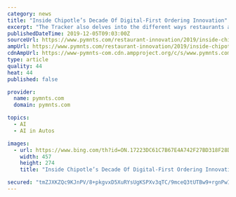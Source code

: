 ```yaml
---
category: news
title: "Inside Chipotle’s Decade Of Digital-First Ordering Innovation"
excerpt: "The Tracker also delves into the different ways restaurants are adding tools powered by artificial intelligence (AI) to their ordering portfolios ... The company has partnered with autonomous technology firm Nuro with plans to put driverless delivery vehicles to work in Houston, Texas, by the end of 2019. The partnership will allow customers ..."
publishedDateTime: 2019-12-05T09:03:00Z
sourceUrl: https://www.pymnts.com/restaurant-innovation/2019/inside-chipotles-decade-of-digital-first-ordering-innovation/
ampUrl: https://www.pymnts.com/restaurant-innovation/2019/inside-chipotles-decade-of-digital-first-ordering-innovation/amp/
cdnAmpUrl: https://www-pymnts-com.cdn.ampproject.org/c/s/www.pymnts.com/restaurant-innovation/2019/inside-chipotles-decade-of-digital-first-ordering-innovation/amp/
type: article
quality: 44
heat: 44
published: false

provider:
  name: pymnts.com
  domain: pymnts.com

topics:
  - AI
  - AI in Autos

images:
  - url: https://www.bing.com/th?id=ON.17223DC61C7B67E4A742F27BD318F28D
    width: 457
    height: 274
    title: "Inside Chipotle’s Decade Of Digital-First Ordering Innovation"

secured: "tmZJXKZQc9KJnPV/8+pkgvxD5XuRYsUgKSPXv3qTC/9mceQ3tUTBw9+rgnPwIWlLlT8O3BZNIoH2BPePoFQhI5a5YvS1fzeapC64Dx+OsDVqKeps8wl+iJI4rs8pTYSjSGR4Kw2j2tnDPjgLedMBTnCsB9U8J5fMNDlSIGkfnOYb8YhVHkps8k9PCi1rm5LWXEjzhMEI8AxXpkv5qJ94sd3mGNwJ/J/V4ZUTSBokqYb5mSlbunme1n2p4nxOO3m4TMbbYlc9sWJBw4qpEMRW/A==;Cu7iVpzYZIspDxNUhJIQ4Q=="
---
```


